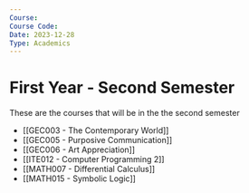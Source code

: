 ```yaml
---
Course: 
Course Code: 
Date: 2023-12-28
Type: Academics
---
```

# First Year - Second Semester
These are the courses that will be in the the second semester
- [[GEC003 - The Contemporary World]]
- [[GEC005 - Purposive Communication]]
- [[GEC006 - Art Appreciation]]
- [[ITE012 - Computer Programming 2]]
- [[MATH007 - Differential Calculus]]
- [[MATH015 - Symbolic Logic]]